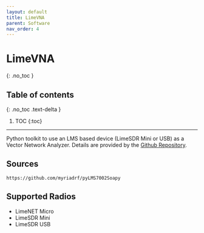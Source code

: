 ```yaml
---
layout: default
title: LimeVNA
parent: Software
nav_order: 4
---
```


# LimeVNA
{: .no_toc }

## Table of contents
{: .no_toc .text-delta }

1. TOC
{:toc}

---

Python toolkit to use an LMS based device (LimeSDR Mini or USB) as a Vector Network Analyzer. Details are provided by the [Github Repository](https://github.com/myriadrf/pyLMS7002Soapy).

## Sources
```
https://github.com/myriadrf/pyLMS7002Soapy
```

## Supported Radios
- LimeNET Micro
- LimeSDR Mini
- LimeSDR USB